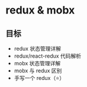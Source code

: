 # redux & mobx

## 目标

- redux 状态管理详解
- redux/react-redux 代码解析
- mobx 状态管理详解
- mobx 与 redux 区别
- 手写一个 redux（⭐）
